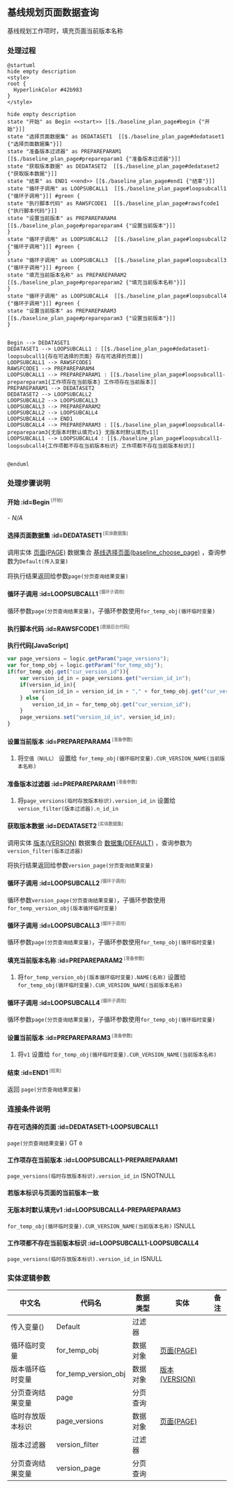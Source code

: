 ## 基线规划页面数据查询 <!-- {docsify-ignore-all} -->

   基线规划工作项时，填充页面当前版本名称

### 处理过程

```plantuml
@startuml
hide empty description
<style>
root {
  HyperlinkColor #42b983
}
</style>

hide empty description
state "开始" as Begin <<start>> [[$./baseline_plan_page#begin {"开始"}]]
state "选择页面数据集" as DEDATASET1  [[$./baseline_plan_page#dedataset1 {"选择页面数据集"}]]
state "准备版本过滤器" as PREPAREPARAM1  [[$./baseline_plan_page#prepareparam1 {"准备版本过滤器"}]]
state "获取版本数据" as DEDATASET2  [[$./baseline_plan_page#dedataset2 {"获取版本数据"}]]
state "结束" as END1 <<end>> [[$./baseline_plan_page#end1 {"结束"}]]
state "循环子调用" as LOOPSUBCALL1  [[$./baseline_plan_page#loopsubcall1 {"循环子调用"}]] #green {
state "执行脚本代码" as RAWSFCODE1  [[$./baseline_plan_page#rawsfcode1 {"执行脚本代码"}]]
state "设置当前版本" as PREPAREPARAM4  [[$./baseline_plan_page#prepareparam4 {"设置当前版本"}]]
}
state "循环子调用" as LOOPSUBCALL2  [[$./baseline_plan_page#loopsubcall2 {"循环子调用"}]] #green {
}
state "循环子调用" as LOOPSUBCALL3  [[$./baseline_plan_page#loopsubcall3 {"循环子调用"}]] #green {
state "填充当前版本名称" as PREPAREPARAM2  [[$./baseline_plan_page#prepareparam2 {"填充当前版本名称"}]]
}
state "循环子调用" as LOOPSUBCALL4  [[$./baseline_plan_page#loopsubcall4 {"循环子调用"}]] #green {
state "设置当前版本" as PREPAREPARAM3  [[$./baseline_plan_page#prepareparam3 {"设置当前版本"}]]
}


Begin --> DEDATASET1
DEDATASET1 --> LOOPSUBCALL1 : [[$./baseline_plan_page#dedataset1-loopsubcall1{存在可选择的页面} 存在可选择的页面]]
LOOPSUBCALL1 --> RAWSFCODE1
RAWSFCODE1 --> PREPAREPARAM4
LOOPSUBCALL1 --> PREPAREPARAM1 : [[$./baseline_plan_page#loopsubcall1-prepareparam1{工作项存在当前版本} 工作项存在当前版本]]
PREPAREPARAM1 --> DEDATASET2
DEDATASET2 --> LOOPSUBCALL2
LOOPSUBCALL2 --> LOOPSUBCALL3
LOOPSUBCALL3 --> PREPAREPARAM2
LOOPSUBCALL2 --> LOOPSUBCALL4
LOOPSUBCALL4 --> END1
LOOPSUBCALL4 --> PREPAREPARAM3 : [[$./baseline_plan_page#loopsubcall4-prepareparam3{无版本时默认填充v1} 无版本时默认填充v1]]
LOOPSUBCALL1 --> LOOPSUBCALL4 : [[$./baseline_plan_page#loopsubcall1-loopsubcall4{工作项都不存在当前版本标识} 工作项都不存在当前版本标识]]


@enduml
```


### 处理步骤说明

#### 开始 :id=Begin<sup class="footnote-symbol"> <font color=gray size=1>[开始]</font></sup>



*- N/A*
#### 选择页面数据集 :id=DEDATASET1<sup class="footnote-symbol"> <font color=gray size=1>[实体数据集]</font></sup>



调用实体 [页面(PAGE)](module/Wiki/article_page.md) 数据集合 [基线选择页面(baseline_choose_page)](module/Wiki/article_page#数据集合) ，查询参数为`Default(传入变量)`

将执行结果返回给参数`page(分页查询结果变量)`

#### 循环子调用 :id=LOOPSUBCALL1<sup class="footnote-symbol"> <font color=gray size=1>[循环子调用]</font></sup>



循环参数`page(分页查询结果变量)`，子循环参数使用`for_temp_obj(循环临时变量)`
#### 执行脚本代码 :id=RAWSFCODE1<sup class="footnote-symbol"> <font color=gray size=1>[直接后台代码]</font></sup>



<p class="panel-title"><b>执行代码[JavaScript]</b></p>

```javascript
var page_versions = logic.getParam("page_versions");
var for_temp_obj = logic.getParam("for_temp_obj");
if(for_temp_obj.get("cur_version_id")){
    var version_id_in = page_versions.get("version_id_in");
    if(version_id_in){
        version_id_in = version_id_in + "," + for_temp_obj.get("cur_version_id");
    } else {
        version_id_in = for_temp_obj.get("cur_version_id");
    }
    page_versions.set("version_id_in", version_id_in);
}
```

#### 设置当前版本 :id=PREPAREPARAM4<sup class="footnote-symbol"> <font color=gray size=1>[准备参数]</font></sup>



1. 将`空值（NULL）` 设置给  `for_temp_obj(循环临时变量).CUR_VERSION_NAME(当前版本名称)`

#### 准备版本过滤器 :id=PREPAREPARAM1<sup class="footnote-symbol"> <font color=gray size=1>[准备参数]</font></sup>



1. 将`page_versions(临时存放版本标识).version_id_in` 设置给  `version_filter(版本过滤器).n_id_in`

#### 获取版本数据 :id=DEDATASET2<sup class="footnote-symbol"> <font color=gray size=1>[实体数据集]</font></sup>



调用实体 [版本(VERSION)](module/Base/version.md) 数据集合 [数据集(DEFAULT)](module/Base/version#数据集合) ，查询参数为`version_filter(版本过滤器)`

将执行结果返回给参数`version_page(分页查询结果变量)`

#### 循环子调用 :id=LOOPSUBCALL2<sup class="footnote-symbol"> <font color=gray size=1>[循环子调用]</font></sup>



循环参数`version_page(分页查询结果变量)`，子循环参数使用`for_temp_version_obj(版本循环临时变量)`
#### 循环子调用 :id=LOOPSUBCALL3<sup class="footnote-symbol"> <font color=gray size=1>[循环子调用]</font></sup>



循环参数`page(分页查询结果变量)`，子循环参数使用`for_temp_obj(循环临时变量)`
#### 填充当前版本名称 :id=PREPAREPARAM2<sup class="footnote-symbol"> <font color=gray size=1>[准备参数]</font></sup>



1. 将`for_temp_version_obj(版本循环临时变量).NAME(名称)` 设置给  `for_temp_obj(循环临时变量).CUR_VERSION_NAME(当前版本名称)`

#### 循环子调用 :id=LOOPSUBCALL4<sup class="footnote-symbol"> <font color=gray size=1>[循环子调用]</font></sup>



循环参数`page(分页查询结果变量)`，子循环参数使用`for_temp_obj(循环临时变量)`
#### 设置当前版本 :id=PREPAREPARAM3<sup class="footnote-symbol"> <font color=gray size=1>[准备参数]</font></sup>



1. 将`v1` 设置给  `for_temp_obj(循环临时变量).CUR_VERSION_NAME(当前版本名称)`

#### 结束 :id=END1<sup class="footnote-symbol"> <font color=gray size=1>[结束]</font></sup>



返回 `page(分页查询结果变量)`


### 连接条件说明
#### 存在可选择的页面 :id=DEDATASET1-LOOPSUBCALL1

`page(分页查询结果变量)` GT `0`
#### 工作项存在当前版本 :id=LOOPSUBCALL1-PREPAREPARAM1

`page_versions(临时存放版本标识).version_id_in` ISNOTNULL
#### 若版本标识与页面的当前版本一致 


#### 无版本时默认填充v1 :id=LOOPSUBCALL4-PREPAREPARAM3

`for_temp_obj(循环临时变量).CUR_VERSION_NAME(当前版本名称)` ISNULL
#### 工作项都不存在当前版本标识 :id=LOOPSUBCALL1-LOOPSUBCALL4

`page_versions(临时存放版本标识).version_id_in` ISNULL


### 实体逻辑参数

|    中文名   |    代码名    |  数据类型    |  实体   |备注 |
| --------| --------| -------- | -------- | --------   |
|传入变量(<i class="fa fa-check"/></i>)|Default|过滤器|||
|循环临时变量|for_temp_obj|数据对象|[页面(PAGE)](module/Wiki/article_page.md)||
|版本循环临时变量|for_temp_version_obj|数据对象|[版本(VERSION)](module/Base/version.md)||
|分页查询结果变量|page|分页查询|||
|临时存放版本标识|page_versions|数据对象|[页面(PAGE)](module/Wiki/article_page.md)||
|版本过滤器|version_filter|过滤器|||
|分页查询结果变量|version_page|分页查询|||
